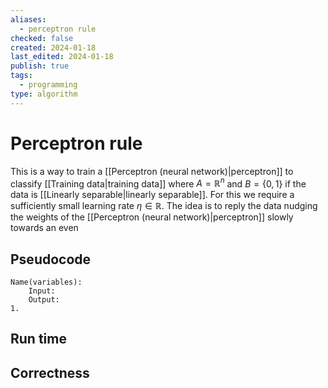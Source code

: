 ```yaml
---
aliases:
  - perceptron rule
checked: false
created: 2024-01-18
last_edited: 2024-01-18
publish: true
tags:
  - programming
type: algorithm
---
```

# Perceptron rule

This is a way to train a [[Perceptron (neural network)|perceptron]] to classify [[Training data|training data]] where $A = \mathbb{R}^n$ and $B = \{0,1\}$ if the data is [[Linearly separable|linearly separable]]. For this we require a sufficiently small learning rate $\eta \in \mathbb{R}$. The idea is to reply the data nudging the weights of the [[Perceptron (neural network)|perceptron]] slowly towards an even   

## Pseudocode

```pseudocode
Name(variables):
	Input:
	Output:
1. 
```

## Run time



## Correctness

